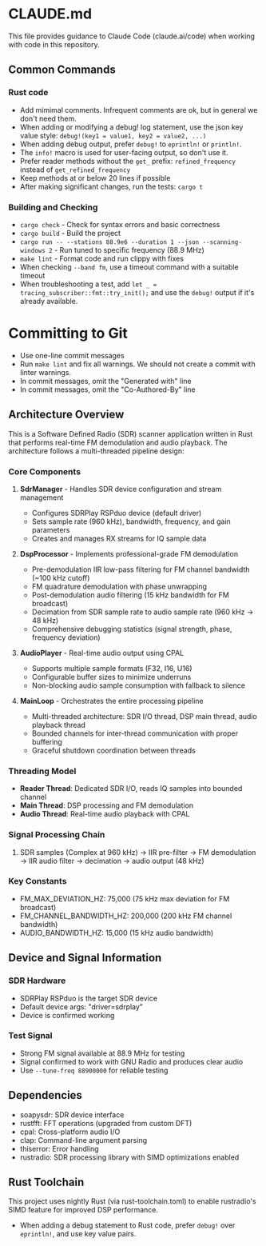 # CLAUDE.md

This file provides guidance to Claude Code (claude.ai/code) when working with code in this repository.

## Common Commands

### Rust code
- Add mimimal comments. Infrequent comments are ok, but in general we don't need them.
- When adding or modifying a debug! log statement, use the json key value style: `debug!(key1 = value1, key2 = value2, ...)`
- When adding debug output, prefer `debug!` to `eprintln!` or `println!`.
- The `info!` macro is used for user-facing output, so don't use it.
- Prefer reader methods without the `get_` prefix: `refined_frequency` instead of `get_refined_frequency`
- Keep methods at or below 20 lines if possible
- After making significant changes, run the tests: `cargo t`

### Building and Checking
- `cargo check` - Check for syntax errors and basic correctness
- `cargo build` - Build the project
- `cargo run -- --stations 88.9e6 --duration 1 --json --scanning-windows 2` - Run tuned to specific frequency (88.9 MHz)
- `make lint` - Format code and run clippy with fixes
- When checking `--band fm`, use a timeout command with a suitable timeout
- When troubleshooting a test, add `let _ = tracing_subscriber::fmt::try_init();` and use the `debug!` output if it's already available.

# Committing to Git
- Use one-line commit messages
- Run `make lint` and fix all warnings. We should not create a commit with linter warnings.
- In commit messages, omit the "Generated with" line
- In commit messages, omit the "Co-Authored-By" line

## Architecture Overview

This is a Software Defined Radio (SDR) scanner application written in Rust that performs real-time FM demodulation and audio playback. The architecture follows a multi-threaded pipeline design:

### Core Components

1. **SdrManager** - Handles SDR device configuration and stream management
   - Configures SDRPlay RSPduo device (default driver)
   - Sets sample rate (960 kHz), bandwidth, frequency, and gain parameters
   - Creates and manages RX streams for IQ sample data

2. **DspProcessor** - Implements professional-grade FM demodulation
   - Pre-demodulation IIR low-pass filtering for FM channel bandwidth (~100 kHz cutoff)
   - FM quadrature demodulation with phase unwrapping
   - Post-demodulation audio filtering (15 kHz bandwidth for FM broadcast)
   - Decimation from SDR sample rate to audio sample rate (960 kHz → 48 kHz)
   - Comprehensive debugging statistics (signal strength, phase, frequency deviation)

3. **AudioPlayer** - Real-time audio output using CPAL
   - Supports multiple sample formats (F32, I16, U16)
   - Configurable buffer sizes to minimize underruns
   - Non-blocking audio sample consumption with fallback to silence

4. **MainLoop** - Orchestrates the entire processing pipeline
   - Multi-threaded architecture: SDR I/O thread, DSP main thread, audio playback thread
   - Bounded channels for inter-thread communication with proper buffering
   - Graceful shutdown coordination between threads

### Threading Model
- **Reader Thread**: Dedicated SDR I/O, reads IQ samples into bounded channel
- **Main Thread**: DSP processing and FM demodulation
- **Audio Thread**: Real-time audio playback with CPAL

### Signal Processing Chain
1. SDR samples (Complex<f32> at 960 kHz) → IIR pre-filter → FM demodulation → IIR audio filter → decimation → audio output (48 kHz)

### Key Constants
- FM_MAX_DEVIATION_HZ: 75,000 (75 kHz max deviation for FM broadcast)
- FM_CHANNEL_BANDWIDTH_HZ: 200,000 (200 kHz FM channel bandwidth)
- AUDIO_BANDWIDTH_HZ: 15,000 (15 kHz audio bandwidth)

## Device and Signal Information

### SDR Hardware
- SDRPlay RSPduo is the target SDR device
- Default device args: "driver=sdrplay"
- Device is confirmed working

### Test Signal
- Strong FM signal available at 88.9 MHz for testing
- Signal confirmed to work with GNU Radio and produces clear audio
- Use `--tune-freq 88900000` for reliable testing

## Dependencies
- soapysdr: SDR device interface
- rustfft: FFT operations (upgraded from custom DFT)
- cpal: Cross-platform audio I/O
- clap: Command-line argument parsing
- thiserror: Error handling
- rustradio: SDR processing library with SIMD optimizations enabled

## Rust Toolchain
This project uses nightly Rust (via rust-toolchain.toml) to enable rustradio's SIMD feature for improved DSP performance.
- When adding a debug statement to Rust code, prefer `debug!` over `eprintln!`, and use key value pairs.